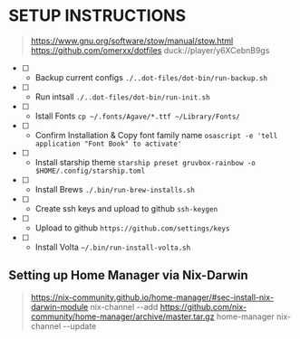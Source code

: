 SETUP INSTRUCTIONS
==================
> https://www.gnu.org/software/stow/manual/stow.html
> https://github.com/omerxx/dotfiles
> duck://player/y6XCebnB9gs

- [ ] - Backup current configs
`./..dot-files/dot-bin/run-backup.sh`
- [ ] - Run intsall
`./..dot-files/dot-bin/run-init.sh`
- [ ] - Istall Fonts
`cp ~/.fonts/Agave/*.ttf ~/Library/Fonts/`
- [ ] - Confirm Installation & Copy font family name
`osascript -e 'tell application "Font Book" to activate'`
- [ ] - Install starship theme
`starship preset gruvbox-rainbow -o $HOME/.config/starship.toml`
- [ ] - Install Brews
`./.bin/run-brew-installs.sh`
- [ ] - Create ssh keys and upload to github
`ssh-keygen`
- [ ] - Upload to github
`https://github.com/settings/keys`
- [ ] - Install Volta
`~/.bin/run-install-volta.sh`

## Setting up Home Manager via Nix-Darwin
> https://nix-community.github.io/home-manager/#sec-install-nix-darwin-module
nix-channel --add https://github.com/nix-community/home-manager/archive/master.tar.gz home-manager
nix-channel --update
